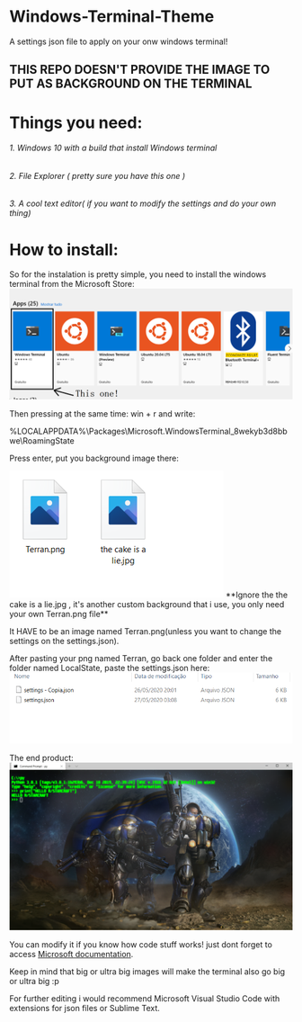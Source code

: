 # Windows-Terminal-Theme
A settings json file to apply on your onw windows terminal!
## THIS REPO DOESN'T PROVIDE THE IMAGE TO PUT AS BACKGROUND ON THE TERMINAL
# Things you need:
###### 1. Windows 10 with a build that install Windows terminal
###### 2. File Explorer ( pretty sure you have this one )
###### 3. A cool text editor( if you want to modify the settings and do your own thing)

# How to install:


So for the instalation is pretty simple, you need to install the windows terminal from the Microsoft Store:
<img src="https://github.com/Dom-Juan/Windows-Terminal-Theme/blob/master/Images%20for%20the%20tutorial/img1.png">

Then pressing at the same time: win + r
and write:

%LOCALAPPDATA%\Packages\Microsoft.WindowsTerminal_8wekyb3d8bbwe\RoamingState

Press enter, put you background image there:

<img src="https://github.com/Dom-Juan/Windows-Terminal-Theme/blob/master/Images%20for%20the%20tutorial/img3.png">
**Ignore the the cake is a lie.jpg , it's another custom background that i use, you only need your own Terran.png file**

It HAVE to be an image named Terran.png(unless you want to change the settings on the settings.json).

After pasting your png named Terran, go back one folder and enter the folder named LocalState, paste the settings.json here:
<img src="https://github.com/Dom-Juan/Windows-Terminal-Theme/blob/master/Images%20for%20the%20tutorial/img2.png">

The end product:
<img src="https://github.com/Dom-Juan/Windows-Terminal-Theme/blob/master/Images%20for%20the%20tutorial/TerranPrompt.png">

You can modify it if you know how code stuff works! just dont forget to access [Microsoft documentation](https://docs.microsoft.com/en-us/windows/terminal/customize-settings/global-settings).


Keep in mind that big or ultra big images will make the terminal also go big or ultra big :p

For further editing i would recommend Microsoft Visual Studio Code with extensions for json files or Sublime Text.
